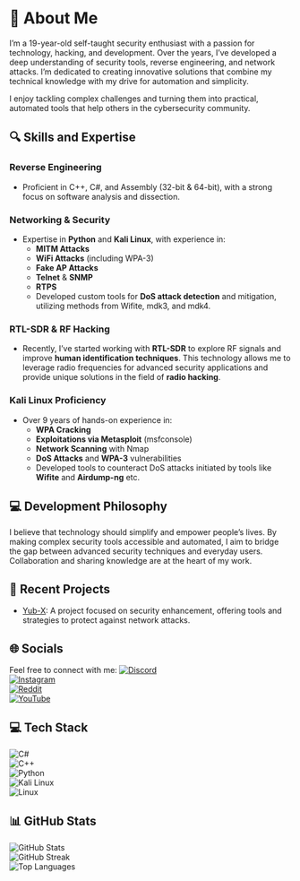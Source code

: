 # 💫 About Me
I’m a 19-year-old self-taught security enthusiast with a passion for technology, hacking, and development. Over the years, I’ve developed a deep understanding of security tools, reverse engineering, and network attacks. I’m dedicated to creating innovative solutions that combine my technical knowledge with my drive for automation and simplicity.

I enjoy tackling complex challenges and turning them into practical, automated tools that help others in the cybersecurity community.

## 🔍 Skills and Expertise

### **Reverse Engineering**
- Proficient in C++, C#, and Assembly (32-bit & 64-bit), with a strong focus on software analysis and dissection.

### **Networking & Security**
- Expertise in **Python** and **Kali Linux**, with experience in:
  - **MITM Attacks**
  - **WiFi Attacks** (including WPA-3)
  - **Fake AP Attacks**
  - **Telnet** & **SNMP**
  - **RTPS**
  - Developed custom tools for **DoS attack detection** and mitigation, utilizing methods from Wifite, mdk3, and mdk4.

### **RTL-SDR & RF Hacking**
- Recently, I’ve started working with **RTL-SDR** to explore RF signals and improve **human identification techniques**. This technology allows me to leverage radio frequencies for advanced security applications and provide unique solutions in the field of **radio hacking**.

### **Kali Linux Proficiency**
- Over 9 years of hands-on experience in:
  - **WPA Cracking**
  - **Exploitations via Metasploit** (msfconsole)
  - **Network Scanning** with Nmap
  - **DoS Attacks** and **WPA-3** vulnerabilities
  - Developed tools to counteract DoS attacks initiated by tools like **Wifite** and **Airdump-ng** etc.

## 💻 Development Philosophy
I believe that technology should simplify and empower people’s lives. By making complex security tools accessible and automated, I aim to bridge the gap between advanced security techniques and everyday users. Collaboration and sharing knowledge are at the heart of my work.

## 🚀 Recent Projects
- [Yub-X](https://github.com/YuB-W/yubx_protect): A project focused on security enhancement, offering tools and strategies to protect against network attacks.

## 🌐 Socials
Feel free to connect with me:
[![Discord](https://img.shields.io/badge/Discord-%237289DA.svg?style=for-the-badge&logo=discord&logoColor=white)](https://discord.gg/WDMFKezSMZ)  
[![Instagram](https://img.shields.io/badge/Instagram-%23E4405F.svg?style=for-the-badge&logo=Instagram&logoColor=white)](https://instagram.com/yub__y)  
[![Reddit](https://img.shields.io/badge/Reddit-%23FF4500.svg?style=for-the-badge&logo=Reddit&logoColor=white)](https://reddit.com/user/YuB-X)  
[![YouTube](https://img.shields.io/badge/YouTube-%23FF0000.svg?style=for-the-badge&logo=YouTube&logoColor=white)](https://youtube.com/@YuB-X)

## 💻 Tech Stack
![C#](https://img.shields.io/badge/c%23-%23239120.svg?style=for-the-badge&logo=c-sharp&logoColor=white)  
![C++](https://img.shields.io/badge/c++-%2300599C.svg?style=for-the-badge&logo=c%2B%2B&logoColor=white)  
![Python](https://img.shields.io/badge/Python-%23239120.svg?style=for-the-badge&logo=python&logoColor=white)  
![Kali Linux](https://img.shields.io/badge/Kali_Linux-557C94?style=for-the-badge&logo=kali-linux&logoColor=white)  
![Linux](https://img.shields.io/badge/Linux-FCC624?style=for-the-badge&logo=linux&logoColor=black)

## 📊 GitHub Stats
![GitHub Stats](https://github-readme-stats.vercel.app/api?username=YuB-W&theme=dark&hide_border=false&include_all_commits=false&count_private=false)  
![GitHub Streak](https://github-readme-streak-stats.herokuapp.com/?user=YuB-W&theme=dark&hide_border=false)  
![Top Languages](https://github-readme-stats.vercel.app/api/top-langs/?username=YuB-W&theme=dark&hide_border=false&include_all_commits=false&count_private=false&layout=compact)  
